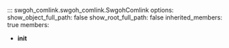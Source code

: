 ::: swgoh_comlink.swgoh_comlink.SwgohComlink
options:
show_object_full_path: false
show_root_full_path: false
inherited_members: true
members:
- __init__
